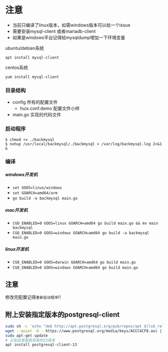 # 注意
- 当前只编译了linux版本，如需windows版本可以给一个issue
- 需要安装mysql-client 或者mariadb-client
- 如果是windows平台记得给mysqldump增加一下环境变量

ubuntu/debian系统
```shell
apt install mysql-client
```
centos系统
```shell
yum install mysql-client
```

### 目录结构
- config 所有的配置文件
    - huix.conf.demo 配置文件小样
- main.go 实现的代码文件

### 启动程序
```
$ chmod +x ./backmysql
$ nohup /usr/local/backmysql/./backmysql > /var/log/backmysql.log 2>&1 &
```

### 编译
##### windows开发机
- `set GOOS=linux/windows`
- `set GOARCH=amd64/arm`
- `go build -o backmysql main.go`

##### mac开发机
- `CGO_ENABLED=0 GOOS=linux GOARCH=amd64 go build main.go && mv main backmysql`
- `CGO_ENABLED=0 GOOS=windows GOARCH=amd64 go build -a backmysql main.go`

##### linux开发机
- `CGO_ENABLED=0 GOOS=darwin GOARCH=amd64 go build main.go`
- `CGO_ENABLED=0 GOOS=windows GOARCH=amd64 go build main.go`
## 注意
修改完配置记得`重新启动程序`!!


## 附上安装指定版本的postgresql-client
```bash
sudo sh -c 'echo "deb http://apt.postgresql.org/pub/repos/apt $(lsb_release -cs)-pgdg main" > /etc/apt/sources.list.d/pgdg.list'
wget --quiet -O - https://www.postgresql.org/media/keys/ACCC4CF8.asc | sudo apt-key add -
sudo apt-get update
# 比如这里就是安装的13版本
apt install postgresql-client-13
```